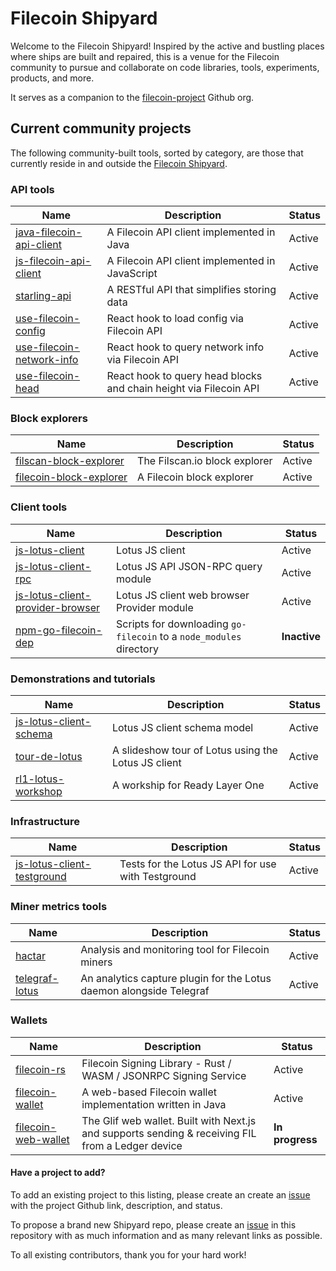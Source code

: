 # Filecoin Shipyard

Welcome to the Filecoin Shipyard! Inspired by the active and bustling places where ships are built and repaired, this is a venue for the Filecoin community to pursue and collaborate on code libraries, tools, experiments, products, and more.

It serves as a companion to the [filecoin-project](https://github.com/filecoin-project) Github org.

## Current community projects

The following community-built tools, sorted by category, are those that currently reside in and outside the [Filecoin Shipyard](https://github.com/filecoin-shipyard).

### API tools

| Name | Description  | Status |
|---|---|---|
| [java-filecoin-api-client](https://github.com/filecoin-shipyard/java-filecoin-api-client) |  A Filecoin API client implemented in Java | Active |
| [js-filecoin-api-client](https://github.com/filecoin-shipyard/js-filecoin-api-client) | A Filecoin API client implemented in JavaScript | Active |
| [starling-api](https://github.com/smalldata-industries/starling-api) | A RESTful API that simplifies storing data | Active |
| [use-filecoin-config](https://github.com/filecoin-shipyard/use-filecoin-config) | React hook to load config via Filecoin API | Active |
| [use-filecoin-network-info](https://github.com/filecoin-shipyard/use-filecoin-network-info) | React hook to query network info via Filecoin API | Active |
| [use-filecoin-head](https://github.com/filecoin-shipyard/use-filecoin-head) | React hook to query head blocks and chain height via Filecoin API |  Active |


### Block explorers

| Name | Description  | Status |
|---|---|---|
| [filscan-block-explorer](https://github.com/filecoin-shipyard/filscan-block-explorer) | The Filscan.io block explorer | Active |
| [filecoin-block-explorer](https://github.com/filecoin-shipyard/filecoin-block-explorer) | A Filecoin block explorer | Active |

### Client tools

| Name | Description  | Status |
|---|---|---|
| [js-lotus-client](https://github.com/filecoin-shipyard/js-lotus-client) | Lotus JS client | Active |
| [js-lotus-client-rpc](https://github.com/filecoin-shipyard/js-lotus-client) | Lotus JS API JSON-RPC query module | Active |
| [js-lotus-client-provider-browser](https://github.com/filecoin-shipyard/js-lotus-client) | Lotus JS client web browser Provider module | Active |
| [npm-go-filecoin-dep](https://github.com/filecoin-shipyard/npm-go-filecoin-dep) | Scripts for downloading `go-filecoin` to a `node_modules` directory | **Inactive** |

### Demonstrations and tutorials

| Name | Description  | Status |
|---|---|---|
| [js-lotus-client-schema](https://github.com/filecoin-shipyard/js-lotus-client-schema) | Lotus JS client schema model | Active |
| [tour-de-lotus](https://github.com/filecoin-shipyard/tour-de-lotus) | A slideshow tour of Lotus using the Lotus JS client | Active |
| [rl1-lotus-workshop](https://github.com/filecoin-shipyard/rl1-lotus-workshop) | A workship for Ready Layer One | Active |

### Infrastructure

| Name | Description  | Status |
|---|---|---|
| [js-lotus-client-testground](https://github.com/filecoin-shipyard/js-lotus-client-testground) | Tests for the Lotus JS API for use with Testground | Active |

### Miner metrics tools

| Name | Description  | Status |
|---|---|---|
| [hactar](https://github.com/filecoin-shipyard/hactar) | Analysis and monitoring tool for Filecoin miners | Active |
| [telegraf-lotus](https://github.com/filecoin-shipyard/telegraf-lotus) | An analytics capture plugin for the Lotus daemon alongside Telegraf |  Active |

### Wallets

| Name | Description  | Status |
|---|---|---|
| [filecoin-rs](https://github.com/zondax/filecoin-rs) | Filecoin Signing Library - Rust / WASM / JSONRPC Signing Service | Active |
| [filecoin-wallet](https://github.com/filecoin-shipyard/filecoin-wallet) | A web-based Filecoin wallet implementation written in Java | Active |
| [filecoin-web-wallet](https://github.com/openworklabs/filecoin-web-wallet) | The Glif web wallet. Built with Next.js and supports sending & receiving FIL from a Ledger device | **In progress** | 

#### Have a project to add?

To add an existing project to this listing, please create an create an [issue](https://github.com/filecoin-shipyard/shipyard/issues/new) with the project Github link, description, and status.

To propose a brand new Shipyard repo, please create an [issue](https://github.com/filecoin-shipyard/shipyard/issues/new) in this repository with as much information and as many relevant links as possible.

To all existing contributors, thank you for your hard work!
